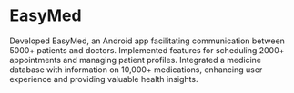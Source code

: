 # EasyMed

Developed EasyMed, an Android app facilitating communication between 5000+ patients and doctors.
Implemented features for scheduling 2000+ appointments and managing patient profiles.
Integrated a medicine database with information on 10,000+ medications, enhancing user experience and providing valuable health insights.
